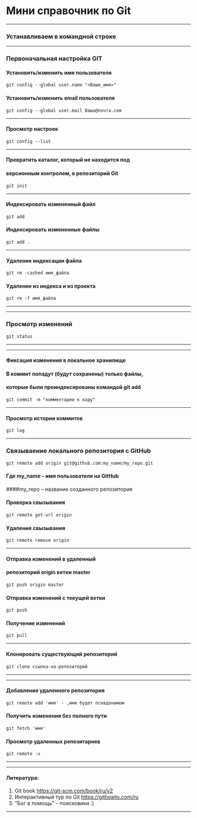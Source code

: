 # Мини справочник по Git
***
### Устанавливаем в командной строке
***
### **Первоначальная настройка GIT**
#### Установить/изменить имя пользователя
    git config --global user.name "<Ваше_имя>"
#### Установить/изменить email пользователя
    git config --global user.mail Ваша@почта.com

***
#### Просмотр настроек
    git config --list

***
#### Превратить каталог, который не находится под
#### версионным контролем, в репозиторий Git
    git init

***
#### Индексировать измененный файл
    git add
#### Индексировать измененные файлы
    git add .

***
#### Удаление индексации файла
    git rm -cashed имя_файла
#### Удаление из индекса и из проекта
    git rm -f имя_файла

***
***
### Просмотр изменений
    git status
***
***
#### Фиксация изменения в локальное хранилище
#### В коммит попадут (будут сохранены) только файлы, 
#### которые были проиндексированы командой git add
    git commit -m "комментарии к коду"
***
#### Просмотр истории коммитов
    git log

***
### Связываение локального репозитория с GitHub 
    git remote add origin git@github.com:my_name/my_repo.git
#### Где my_name – имя пользователя на GitHub 
####my_repo – название созданного репозитория
#### Проверка свызывания  
    git remote get-url origin 
#### Удаление свызывания  
    git remote remove origin

***
#### Отправка изменений в удаленный 
#### репозиторий origin ветки master
    git push origin master

#### Отправка изменений c текущей ветки
    git push
#### Получение изменений
    git pull
***
#### Клонировать существующий репозиторий
    git clone ссылка-на-репозиторий
***
***
#### Добавление удаленного репозитория
    git remote add 'имя' - ,имя будет псевдонимом
#### Получить изменения без полного пути 
    git fetch 'имя'
#### Просмотр удаленных репозитариев
    git remote -v


***
***
#### Литература:
1. Git book <https://git-scm.com/book/ru/v2>
2. Интерактивный тур по Git <https://githowto.com/ru>
3. "Бог в помощь" - поисковики :)

***

